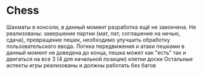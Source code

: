 # Chess
Шахматы в консоли, в данный момент разработка ещё не закончена. 
Не реализованы: завершение партии (мат, пат, соглашение на ничью, сдача), превращение пешек, необходимо улучшить обработку пользовательского ввода.
Логика передвижения и атаки пешками в данный момент не доведена до конца, пешка может как "есть" так и двигаться на все 3 (4 для начальной позиции) клетки доски
Остальные аспекты игры реализованы и должны работать без багов
